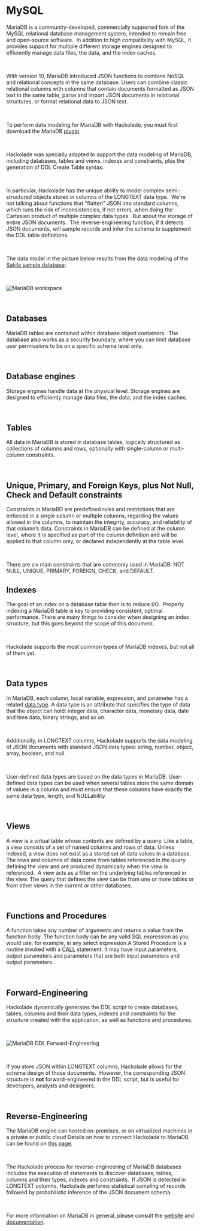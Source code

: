 # MySQL

MariaDB is a community-developed, commercially supported fork of the MySQL relational database management system, intended to remain free and open-source software.&nbsp; In addition to high compatibility with MySQL, it provides support for multiple different storage engines designed to efficiently manage data files, the data, and the index caches.

&nbsp;

With version 10, MariaDB introduced JSON functions to combine NoSQL and relational concepts in the same database. Users can combine classic relational columns with columns that contain documents formatted as JSON text in the same table, parse and import JSON documents in relational structures, or format relational data to JSON text.

&nbsp;

To perform data modeling for MariaDB with Hackolade, you must first download the MariaDB [plugin](<https://hackolade.com/help/DownloadadditionalDBtargetplugin.html> "target=\"\_blank\"").  

&nbsp;

Hackolade was specially adapted to support the data modeling of MariaDB, including databases, tables and views, indexes and constraints, plus the generation of DDL Create Table syntax.&nbsp;

&nbsp;

In particular, Hackolade has the unique ability to model complex semi-structured objects stored in columns of the LONGTEXT data type.&nbsp; We're not talking about functions that "flatten" JSON into standard columns, which runs the risk of inconsistencies, if not errors, when doing the Cartesian product of multiple complex data types.&nbsp; But about the storage of entire JSON documents.&nbsp; The reverse-engineering function, if it detects JSON documents, will sample records and infer the schema to supplement the DDL table definitions. &nbsp;

&nbsp;

The data model in the picture below results from the data modeling of the [Sakila sample database](<https://github.com/kousen/sakila/blob/master/sakila-schema.sql> "target=\"\_blank\""):

&nbsp;

![MariaDB workspace](<lib/MariaDB%20workspace.png>)

&nbsp;

## Databases

MariaDB tables are contained within database object containers.&nbsp; The database also works as a security boundary, where you can limit database user permissions to be on a specific schema level only. &nbsp;

&nbsp;

## Database engines

Storage engines handle data at the physical level. Storage engines are designed to efficiently manage data files, the data, and the index caches.

&nbsp;

## Tables

All data in MariaDB is stored in database tables, logically structured as collections of columns and rows, optionally with single-column or multi-column constraints. &nbsp;

&nbsp;

## Unique, Primary, and Foreign Keys, plus Not Null, Check and Default constraints

Constraints in MariaBD are predefined rules and restrictions that are enforced in a single column or multiple columns, regarding the values allowed in the columns, to maintain the integrity, accuracy, and reliability of that column’s data. Constraints in MariaDB can be defined at the column level, where it is specified as part of the column definition and will be applied to that column only, or declared independently at the table level. 

&nbsp;

There are six main constraints that are commonly used in MariaDB: NOT NULL, UNIQUE, PRIMARY, FOREIGN, CHECK, and DEFAULT. &nbsp;

## Indexes

The goal of an index on a database table then is to reduce I/O.&nbsp; Properly indexing a MariaDB table is key to providing consistent, optimal performance. There are many things to consider when designing an index structure, but this goes beyond the scope of this document. &nbsp;

&nbsp;

Hackolade supports the most common types of MariaDB indexes, but not all of them yet. &nbsp;

&nbsp;

## Data types

In MariaDB, each column, local variable, expression, and parameter has a related [data type](<https://mariadb.com/kb/en/data-types/> "target=\"\_blank\""). A data type is an attribute that specifies the type of data that the object can hold: integer data, character data, monetary data, date and time data, binary strings, and so on.

&nbsp;

Additionally, in LONGTEXT columns, Hackolade supports the data modeling of JSON documents with standard JSON data types: string, number, object, array, boolean, and null.

&nbsp;

User-defined data types are based on the data types in MariaDB. User-defined data types can be used when several tables store the same domain of values in a column and must ensure that these columns have exactly the same data type, length, and NULLability.

&nbsp;

## Views

A view is a virtual table whose contents are defined by a query. Like a table, a view consists of a set of named columns and rows of data. Unless indexed, a view does not exist as a stored set of data values in a database. The rows and columns of data come from tables referenced in the query defining the view and are produced dynamically when the view is referenced.&nbsp; A view acts as a filter on the underlying tables referenced in the view. The query that defines the view can be from one or more tables or from other views in the current or other databases.

&nbsp;

## Functions and Procedures

A function takes any number of arguments and returns a value from the function body. The function body can be any valid SQL expression as you would use, for example, in any select expression.A Stored Procedure is a routine invoked with a [CALL](<https://mariadb.com/kb/en/call/> "target=\"\_blank\"") statement. It may have input parameters, output parameters and parameters that are both input parameters and output parameters.

&nbsp;

## Forward-Engineering

Hackolade dynamically generates the DDL script to create databases, tables, columns and their data types, indexes and constraints for the structure created with the application, as well as functions and procedures.

&nbsp;

![MariaDB DDL Forward-Engineering](<lib/MariaDB%20DDL%20Forward-Engineering.png>)

&nbsp;

If you store JSON within LONGTEXT columns, Hackolade allows for the schema design of those documents.&nbsp; However, the corresponding JSON structure is **not** forward-engineered in the DDL script, but is useful for developers, analysts and designers.

&nbsp;

## Reverse-Engineering

The MariaDB engine can hosted on-premises, or on virtualized machines in a private or public cloud Details on how to connect Hackolade to MariaDB can be found on [this page](<ConnecttoaMariaDBinstance.md>).

&nbsp;

The Hackolade process for reverse-engineering of MariaDB databases includes the execution of statements to discover databases, tables, columns and their types, indexes and constraints.&nbsp; If JSON is detected in LONGTEXT columns, Hackolade performs statistical sampling of records followed by probabilistic inference of the JSON document schema.

&nbsp;

For more information on MariaDB in general, please consult the [website](<https://mariadb.org/> "target=\"\_blank\"") and [documentation](<https://mariadb.org/documentation/> "target=\"\_blank\""). &nbsp;

